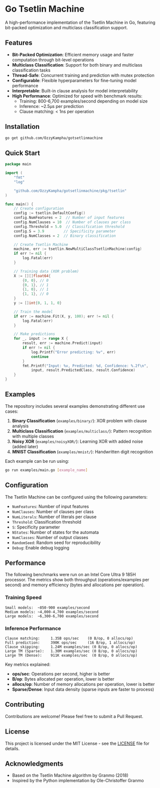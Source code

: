 # Go Tsetlin Machine

A high-performance implementation of the Tsetlin Machine in Go, featuring bit-packed optimization and multiclass classification support.

## Features

- **Bit-Packed Optimization**: Efficient memory usage and faster computation through bit-level operations
- **Multiclass Classification**: Support for both binary and multiclass classification tasks
- **Thread-Safe**: Concurrent training and prediction with mutex protection
- **Configurable**: Flexible hyperparameters for fine-tuning model performance
- **Interpretable**: Built-in clause analysis for model interpretability
- **High Performance**: Optimized for speed with benchmark results:
  - Training: 800-6,700 examples/second depending on model size
  - Inference: ~2.5µs per prediction
  - Clause matching: < 1ns per operation

## Installation

```bash
go get github.com/OzzyKampha/gotsetlinmachine
```

## Quick Start

```go
package main

import (
    "fmt"
    "log"

    "github.com/OzzyKampha/gotsetlinmachine/pkg/tsetlin"
)

func main() {
    // Create configuration
    config := tsetlin.DefaultConfig()
    config.NumFeatures = 2  // Number of input features
    config.NumClauses = 10  // Number of clauses per class
    config.Threshold = 5.0  // Classification threshold
    config.S = 3.9         // Specificity parameter
    config.NumClasses = 2  // Binary classification

    // Create Tsetlin Machine
    machine, err := tsetlin.NewMultiClassTsetlinMachine(config)
    if err != nil {
        log.Fatal(err)
    }

    // Training data (XOR problem)
    X := [][]float64{
        {0, 0}, // 0
        {0, 1}, // 1
        {1, 0}, // 1
        {1, 1}, // 0
    }
    y := []int{0, 1, 1, 0}

    // Train the model
    if err := machine.Fit(X, y, 100); err != nil {
        log.Fatal(err)
    }

    // Make predictions
    for _, input := range X {
        result, err := machine.Predict(input)
        if err != nil {
            log.Printf("Error predicting: %v", err)
            continue
        }
        fmt.Printf("Input: %v, Predicted: %d, Confidence: %.2f\n",
            input, result.PredictedClass, result.Confidence)
    }
}
```

## Examples

The repository includes several examples demonstrating different use cases:

1. **Binary Classification** (`examples/binary/`): XOR problem with clause analysis
2. **Multiclass Classification** (`examples/multiclass/`): Pattern recognition with multiple classes
3. **Noisy XOR** (`examples/noisyXOR/`): Learning XOR with added noise (added later)
4. **MNIST Classification** (`examples/mnist/`): Handwritten digit recognition

Each example can be run using:
```bash
go run examples/main.go [example_name]
```

## Configuration

The Tsetlin Machine can be configured using the following parameters:

- `NumFeatures`: Number of input features
- `NumClauses`: Number of clauses per class
- `NumLiterals`: Number of literals per clause
- `Threshold`: Classification threshold
- `S`: Specificity parameter
- `NStates`: Number of states for the automata
- `NumClasses`: Number of output classes
- `RandomSeed`: Random seed for reproducibility
- `Debug`: Enable debug logging

## Performance

The following benchmarks were run on an Intel Core Ultra 9 185H processor. The metrics show both throughput (operations/examples per second) and memory efficiency (bytes and allocations per operation).

### Training Speed
```
Small models:  ~850-900 examples/second
Medium models: ~4,000-4,700 examples/second
Large models:  ~6,300-6,700 examples/second
```

### Inference Performance
```
Clause matching:     1.35B ops/sec    (0 B/op, 0 allocs/op)
Full prediction:     390K ops/sec     (16 B/op, 1 allocs/op)
Clause skipping:     1.24M examples/sec (0 B/op, 0 allocs/op)
Large TM (Sparse):   1.30M examples/sec (0 B/op, 0 allocs/op)
Large TM (Dense):    911K examples/sec  (0 B/op, 0 allocs/op)
```

Key metrics explained:
- **ops/sec**: Operations per second, higher is better
- **B/op**: Bytes allocated per operation, lower is better
- **allocs/op**: Number of memory allocations per operation, lower is better
- **Sparse/Dense**: Input data density (sparse inputs are faster to process)

## Contributing

Contributions are welcome! Please feel free to submit a Pull Request.

## License

This project is licensed under the MIT License - see the [LICENSE](LICENSE) file for details.

## Acknowledgments

- Based on the Tsetlin Machine algorithm by Granmo (2018)
- Inspired by the Python implementation by Ole-Christoffer Granmo 